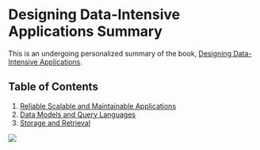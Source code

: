 # Designing Data-Intensive Applications Summary
This is an undergoing personalized summary of the book, [Designing Data-Intensive Applications](https://dataintensive.net/).

## Table of Contents
1. [Reliable Scalable and Maintainable Applications](chapter_1.md)
1. [Data Models and Query Languages](chapter_2.md)
1. [Storage and Retrieval](chapter_3.md)

![](https://dataintensive.net/images/book-cover.png)


